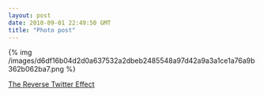 ```yaml
---
layout: post
date: 2010-09-01 22:49:50 GMT
title: "Photo post"
---
```

{% img /images/d6df16b04d2d0a637532a2dbeb2485548a97d42a9a3a1ce1a76a9b362b062ba7.png %}

<p><a href="http://github.com/blog/713-the-reverse-twitter-effect">The Reverse Twitter Effect</a></p> 
